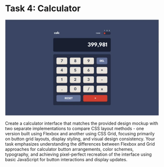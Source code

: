 # Task 4: Calculator

![Design](design/img.png)

Create a calculator interface that matches the provided design mockup with two separate implementations to compare CSS layout methods - one version built using Flexbox and another using CSS Grid, focusing primarily on button grid layouts, display styling, and visual design consistency. Your task emphasizes understanding the differences between Flexbox and Grid approaches for calculator button arrangements, color schemes, typography, and achieving pixel-perfect recreation of the interface using basic JavaScript for button interactions and display updates.